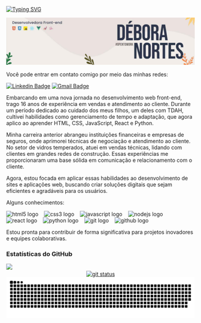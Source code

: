 [![Typing SVG](https://readme-typing-svg.herokuapp.com?lines=Ol%C3%A1%2C+seja+bem-vindo%28a%29+ao+meu+GitHub!&center=true&width=618&height=70&size=28&color=%23DB4277)](https://git.io/typing-svg)


![Capa LinkedIn](https://github.com/deboranortes/deboranortes/blob/main/capa-linkedin.jpg)

Você pode entrar em contato comigo por meio das minhas redes:

[![Linkedin Badge](https://img.shields.io/badge/-Débora%20Nortes-0077B5?style=flat-square&logo=Linkedin&logoColor=white&link=https://www.linkedin.com/in/deboranortes/)](https://www.linkedin.com/in/deboranortes/)
[![Gmail Badge](https://img.shields.io/badge/-deborasouto2%40gmail.com-D14836?style=flat-square&logo=Gmail&logoColor=white&link=mailto:deborasouto2@gmail.com)](mailto:deborasouto2@gmail.com)

Embarcando em uma nova jornada no desenvolvimento web front-end, trago 16 anos de experiência em vendas e atendimento ao cliente. Durante um período dedicado ao cuidado dos meus filhos, um deles com TDAH, cultivei habilidades como gerenciamento de tempo e adaptação, que agora aplico ao aprender HTML, CSS, JavaScript, React e Python.

Minha carreira anterior abrangeu instituições financeiras e empresas de seguros, onde aprimorei técnicas de negociação e atendimento ao cliente. No setor de vidros temperados, atuei em vendas técnicas, lidando com clientes em grandes redes de construção. Essas experiências me proporcionaram uma base sólida em comunicação e relacionamento com o cliente.

Agora, estou focada em aplicar essas habilidades ao desenvolvimento de sites e aplicações web, buscando criar soluções digitais que sejam eficientes e agradáveis para os usuários.

Alguns conhecimentos:

<div align="left">
  <img src="https://cdn.jsdelivr.net/gh/devicons/devicon/icons/html5/html5-original.svg" height="25" alt="html5 logo"  />
  <img width="8" />
  <img src="https://cdn.jsdelivr.net/gh/devicons/devicon/icons/css3/css3-original.svg" height="25" alt="css3 logo"  />
  <img width="8" />
  <img src="https://cdn.jsdelivr.net/gh/devicons/devicon/icons/javascript/javascript-plain.svg" height="25" alt="javascript logo"  />
  <img width="8" />
  <img src="https://w1.pngwing.com/pngs/885/534/png-transparent-green-grass-nodejs-javascript-react-mean-angularjs-logo-symbol-thumbnail.png" height="25" alt="nodejs logo"  />
  <img width="8" />
  <img src="https://cdn.jsdelivr.net/gh/devicons/devicon/icons/react/react-original.svg" height="25" alt="react logo"  />
  <img width="8" />
  <img src="https://cdn.jsdelivr.net/gh/devicons/devicon/icons/python/python-original.svg" height="25" alt="python logo"  />
  <img width="8" />
  <img src="https://cdn.jsdelivr.net/gh/devicons/devicon/icons/git/git-original.svg" height="25" alt="git logo"  />
  <img width="8" />
 <img src="https://seeklogo.com/images/G/github-colored-logo-FDDF6EB1F0-seeklogo.com.png" height="25" alt="github logo"  />
</div>





Estou pronta para contribuir de forma significativa para projetos inovadores e equipes colaborativas.


<h3>Estatísticas do GitHub</h3>

<div>
<a href="https://github.com/deboranortes">
<img loading="lazy" height="180em" src="https://github-readme-stats.vercel.app/api/top-langs/?username=deboranortes&layout=compact&langs_count=7&theme=dracula"/>
<br>
<div align='center'>
  <img src='https://github-readme-stats.vercel.app/api?username=deboranortes&show_icons=true&theme=dracula' alt='git status'>
</div>

<picture>
  <source media="(prefers-color-scheme: dark)" srcset="https://raw.githubusercontent.com/mari4souza/mari4souza/output/github-contribution-grid-snake-dark.svg">
  <source media="(prefers-color-scheme: light)" srcset="https://raw.githubusercontent.com/mari4souza/mari4souza/output/github-contribution-grid-snake.svg">
  <img alt="github contribution grid snake animation" src="https://raw.githubusercontent.com/mari4souza/mari4souza/output/github-contribution-grid-snake.svg">
</picture>
<br><br>
